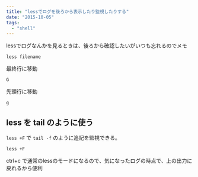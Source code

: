 ```yaml
---
title: "lessでログを後ろから表示したり監視したりする"
date: "2015-10-05"
tags: 
  - "shell"
---
```


lessでログなんかを見るときは、後ろから確認したいがいつも忘れるのでメモ

```
less filename
```

最終行に移動

```
G
```

先頭行に移動

```
g
```

## less を tail のように使う

`less +F` で `tail -f` のように追記を監視できる。

```
less +F
```

ctrl+c で通常のlessのモードになるので、気になったログの時点で、上の出力に戻れるから便利
